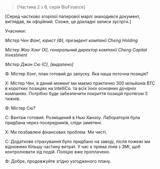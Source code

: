 >[Частина 2 з 8, серія BioFinance]  

[Серед частково згорілої паперової марлі знаходився документ, виглядав, як офіційний. Схоже, це докладні записи зустрічі.]

Учасники: 

*Містер Чен Фанг, юрист (Ф), президент компанії Cheng Holding*

*Містер Жао Хонг (Х), генеральний директор компанії Cheng Capital Investment*

*Містер Джон Сю (С), [видалено]*

Ф: Містер Хонг, план готовий до запуску. Яка наша поточна позиція?

Х: Містер Чен, в даний момент ми маємо практично 300 мільйонів BTC в коротких позиціях на IntelliCo. та всіх їхніх основних дочірніх компаніях. Потрібно буде забезпечити покриття позицій протягом 3 тижнів.

Ф: Містер Сю?

С: Вантаж готовий. Розміщений в Нью Ханзоу. Лабораторія була придбана через посередників, сліди заметені.

Х: Ми позбавлені фінансових проблем. Ми чисті.

С: Додаткове страхування було придбано на заводі, після пожежі ми відновимо більшу частину витрат. У нас є пряма лінія з ЗМІ, щоб контролювати хід подій. Поліцію вже проплачено.

Ф: Добре, продовжуйте згідно узгодженого плану.
